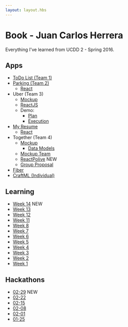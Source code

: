 ```yaml
---
layout: layout.hbs
---
```


# Book - Juan Carlos Herrera

Everything I've learned from UCDD 2 - Spring 2016.

## Apps

* [ToDo List (Team 1)](/apps/todos/)
* [Parking (Team 2)](/apps/parking/) 
	* [React](/apps/parking/react/) 
* Uber (Team 3) 
  * [Mockup](/apps/uber/mockup/index.html)
  * [ReactJS](/apps/uber/)
  * Demo: 
    * [Plan](/apps/uber/demo/plan.html)
    * [Execution](/apps/uber/demo/execution.html)
* [My Resume](apps/resume/)
	* [React](apps/resume/react)
* Together (Team 4) 
  * [Mockup](/apps/together/mockup)
    * [Data Models](/apps/together/mockup/data.html)
  * [Mockup Team](/apps/together/mockup-team) 
  * [ReactPolive](/apps/together/mockup-team/new) <span class="chip red">NEW</span>
  * [Group Proposal](/apps/together/proposal/index.html)
* [Fiber](https://github.com/jcherrera/fiber)
* [CraftML (Individual)](https://craftml.io/A88Yd)

## Learning
* [Week 14](learning/week14) <span class="chip red">NEW</span>
* [Week 13](learning/week13)
* [Week 12](learning/week12)
* [Week 11](learning/week11)  
* [Week 8](learning/week8)
* [Week 7](learning/week7)
* [Week 6](learning/week6)
* [Week 5](learning/week5)
* [Week 4](learning/week4)
* [Week 3](learning/week3)
* [Week 2](learning/week2)
* [Week 1](learning/week1)


## Hackathons
* [02-29](hackathons/02-29) <span class="chip red">NEW</span>
* [02-22](hackathons/02-22)
* [02-15](hackathons/02-15)
* [02-08](hackathons/02-08)
* [02-01](hackathons/02-01)
* [01-25](hackathons/01-25)
